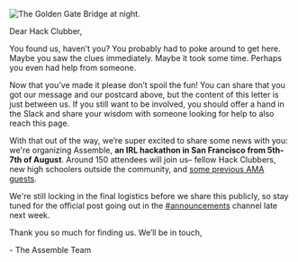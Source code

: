 ![The Golden Gate Bridge at night.](gzooks_secret "📍 San Francisco, CA")

Dear Hack Clubber,

You found us, haven’t you? You probably had to poke around to get here. Maybe you saw the clues immediately. Maybe it took some time. Perhaps you even had help from someone.

Now that you’ve made it please don’t spoil the fun! You can share that you got our message and our postcard above, but the content of this letter is just between us. If you still want to be involved, you should offer a hand in the Slack and share your wisdom with someone looking for help to also reach this page.

With that out of the way, we’re super excited to share some news with you: we're organizing Assemble, **an IRL hackathon in San Francisco from 5th-7th of August**. Around 150 attendees will join us– fellow Hack Clubbers, new high schoolers outside the community, and [some previous AMA guests](https://hackclub.com/amas#past-amas).

We're still locking in the final logistics before we share this publicly, so stay tuned for the official post going out in the [#announcements](https://app.slack.com/client/T0266FRGM/C0266FRGT) channel late next week.

Thank you so much for finding us. We’ll be in touch,

\- The Assemble Team
